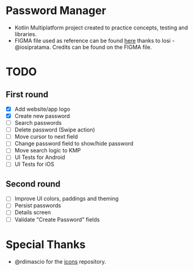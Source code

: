 # Password Manager
- Kotlin Multiplatform project created to practice concepts, testing and libraries.
- FIGMA file used as reference can be found [here](https://www.figma.com/design/pdphfwjaZfalVfnk5Nnl59/Password-Manager-iOS-App-UI---Figma-Template-(Community)?node-id=1-2240&t=iE0Wj8TiRnFTzOzd-0) thanks to Iosi - @iosipratama. Credits can be found on the FIGMA file.

# TODO
## First round
- [x] Add website/app logo
- [x] Create new password
- [ ] Search passwords
- [ ] Delete password (Swipe action)
- [ ] Move cursor to next field
- [ ] Change password field to show/hide password
- [ ] Move search logic to KMP
- [ ] UI Tests for Android
- [ ] UI Tests for iOS

## Second round
- [ ] Improve UI colors, paddings and theming
- [ ] Persist passwords
- [ ] Details screen
- [ ] Validate "Create Password" fields

# Special Thanks
- @rdimascio for the [icons](https://github.com/rdimascio/icons) repository.